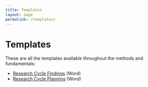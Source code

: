 ```yaml
---
title: Templates
layout: page
permalink: /templates/
---
```


# Templates

These are all the templates available throughout the methods and fundamentals:
- [Research Cycle Findings](/methods/templates/Research%20Cycle%20Findings.docx) (Word)
- [Research Cycle Planning](/methods/templates/Research%20Cycle%20Plan.docx) (Word)
